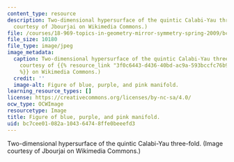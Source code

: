 ```yaml
---
content_type: resource
description: Two-dimensional hypersurface of the quintic Calabi-Yau three-fold. (Image
  courtesy of Jbourjai on Wikimedia Commons.)
file: /courses/18-969-topics-in-geometry-mirror-symmetry-spring-2009/bc7cee01082a104364748ffe0beeefd3_18-969s09-th.jpg
file_size: 10180
file_type: image/jpeg
image_metadata:
  caption: Two-dimensional hypersurface of the quintic Calabi-Yau three-fold. (Image
    courtesy of {{% resource_link "3f0c6443-d436-40bd-ac9a-593bccfc76b9" "Jbourjai"
    %}} on Wikimedia Commons.)
  credit: ''
  image-alt: Figure of blue, purple, and pink manifold.
learning_resource_types: []
license: https://creativecommons.org/licenses/by-nc-sa/4.0/
ocw_type: OCWImage
resourcetype: Image
title: Figure of blue, purple, and pink manifold.
uid: bc7cee01-082a-1043-6474-8ffe0beeefd3
---
```

Two-dimensional hypersurface of the quintic Calabi-Yau three-fold. (Image courtesy of Jbourjai on Wikimedia Commons.)